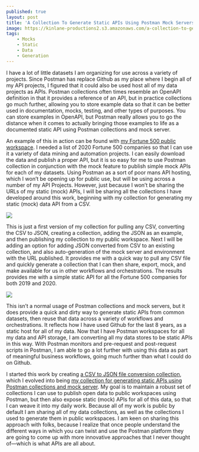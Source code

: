 ```yaml
---
published: true
layout: post
title: 'A Collection To Generate Static APIs Using Postman Mock Servers'
image: https://kinlane-productions2.s3.amazonaws.com/a-collection-to-generate-static-apis-using-postman-mock-servers-1.png
tags:
    - Mocks
    - Static
    - Data
    - Generation
---
```


I have a lot of little datasets I am organizing for use across a variety of projects. Since Postman has replace Github as my place where I begin all of my API projects, I figured that it could also be used host all of my data projects as APIs. Postman collections often times resemble an OpenAPI definition in that it provides a reference of an API, but in practice collections go much further, allowing you to store example data so that it can be better used in documentation, mocks, testing, and other types of purposes. You can store examples in OpenAPI, but Postman really allows you to go the distance when it comes to actually bringing those examples to life as a documented static API using Postman collections and mock server.

An example of this in action can be found with [my Fortune 500 public workspace](https://api-evangelist.postman.co/workspace/Fortune-500~08e01ed9-6906-47a0-a81e-369948912ef4/overview). I needed a list of 2020 Fortune 500 companies so that I can use it a variety of data mining and automation projects. I can easily download the data and publish a proper API, but it is so easy for me to use Postman collection in conjunction with the mock feature to publish simple mock APIs for each of my datasets. Using Postman as a sort of poor mans API hosting, which I won’t be opening up for public use, but will be using across a number of my API Projects. However, just because I won’t be sharing the URLs of my static (mock) APIs, I will be sharing all the collections I have developed around this work, beginning with my collection for generating my static (mock) data API from a CSV.

[![](https://kinlane-productions2.s3.amazonaws.com/a-collection-to-generate-static-apis-using-postman-mock-servers-1.png)](https://api-evangelist.postman.co/workspace/Fortune-500~08e01ed9-6906-47a0-a81e-369948912ef4/documentation/35240-04f42a0a-be66-4351-9793-f6d057aebd4e)

This is just a first version of my collection for pulling any CSV, converting the CSV to JSON, creating a collection, adding the JSON as an example, and then publishing my collection to my public workspace. Next I will be adding an option for adding JSON converted from CSV to an existing collection, and also auto-generation of the mock server and environment with the URL published. It provides me with a quick way to pull any CSV file and quickly generate a collection that I can then share, export, mock, and make available for us in other workflows and orchestrations. The results provides me with a simple static API for all the Fortune 500 companies for both 2019 and 2020.

[![](https://kinlane-productions2.s3.amazonaws.com/a-collection-to-generate-static-apis-using-postman-mock-servers-2.png)](https://api-evangelist.postman.co/workspace/Fortune-500~08e01ed9-6906-47a0-a81e-369948912ef4/documentation/35240-c62c073c-fea0-40ee-9994-352d7c072302)

This isn’t a normal usage of Postman collections and mock servers, but it does provide a quick and dirty way to generate static APIs from common datasets, then reuse that data across a variety of workflows and orchestrations. It reflects how I have used Github for the last 8 years, as a static host for all of my data. Now that I have Postman workspaces for all my data and API storage, I am converting all my data stores to be static APIs in this way. With Postman monitors and pre-request and post-request scripts in Postman, I am able to go a lot further with using this data as part of meaningful business workflows, going much further than what I could do on Github.

I started this work by creating [a CSV to JSON file conversion collection](https://apievangelist.com/2021/03/29/a-csv-to-json-file-conversion-postman-collection/), which I evolved into being [my collection for generating static APIs using Postman collections and mock server](https://api-evangelist.postman.co/workspace/Fortune-500~08e01ed9-6906-47a0-a81e-369948912ef4/documentation/35240-04f42a0a-be66-4351-9793-f6d057aebd4e). My goal is to maintain a robust set of collections I can use to publish open data to public workspaces using Postman, but then also expose static (mock) APIs for all of this data, so that I can weave it into my daily work. Because all of my work is public by default I am sharing all of my data collections, as well as the collections I used to generate them in public workspaces. I am keen on sharing this approach with folks, because I realize that once people understand the different ways in which you can twist and use the Postman platform they are going to come up with more innovative approaches that I never thought of—which is what APIs are all about.
